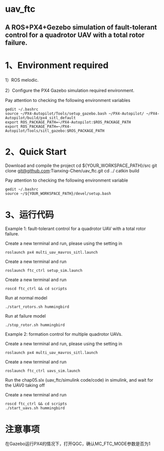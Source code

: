 # uav_ftc
## A ROS+PX4+Gezebo simulation of fault-tolerant control for a quadrotor UAV with a total rotor failure.

# 1、Environment required
1）ROS melodic.

2）Configure the PX4 Gazebo simulation required environment.

Pay attention to checking the following environment variables

    gedit ~/.bashrc
    source ~/PX4-Autopilot/Tools/setup_gazebo.bash ~/PX4-Autopilot/ ~/PX4-Autopilot/build/px4_sitl_default
    export ROS_PACKAGE_PATH=~/PX4-Autopilot:$ROS_PACKAGE_PATH
    export ROS_PACKAGE_PATH=~/PX4-Autopilot/Tools/sitl_gazebo:$ROS_PACKAGE_PATH

# 2、Quick Start

Download and compile the project
    cd ${YOUR_WORKSPACE_PATH}/src
    git clone git@github.com:Tianxing-Chen/uav_ftc.git
    cd ../ 
    catkin build

Pay attention to checking the following environment variable

    gedit ~/.bashrc
    source ~/${YOUR_WORKSPACE_PATH}/devel/setup.bash

# 3、运行代码

Example 1: fault-tolerant control for a quadrotor UAV with a total rotor failure.

Create a new terminal and run, please using the  setting in 

    roslaunch px4 multi_uav_mavros_sitl.launch

Create a new terminal and run

    roslaunch ftc_ctrl setup_sim.launch

Create a new terminal and run

    roscd ftc_ctrl && cd scripts

Run at normal model

    ./start_rotors.sh hummingbird

Run at failure model

    ./stop_rotor.sh hummingbird

Example 2: formation control for multiple quadrotor UAVs.

Create a new terminal and run, please using the  setting in 

    roslaunch px4 multi_uav_mavros_sitl.launch

Create a new terminal and run

    roslaunch ftc_ctrl uavs_sim.launch

Run the chap05.slx (uav_ftc/simulink code/code) in simulink, and wait for the UAV0 taking off

Create a new terminal and run

    roscd ftc_ctrl && cd scripts
    ./start_uavs.sh hummingbird



# 注意事项

在Gazebo运行PX4的情况下，打开QGC，确认MC_FTC_MODE参数是否为1


